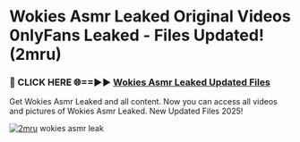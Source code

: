 # Wokies Asmr Leaked Original Videos 0nlyFans Leaked - Files Updated! (2mru)

<h3>🔴 CLICK HERE 🌐==►► <a href="https://tinyurl.com/ms9xzufz" rel="nofollow">Wokies Asmr Leaked Updated Files</a></h3>

Get Wokies Asmr Leaked and all content. Now you can access all videos and pictures of Wokies Asmr Leaked. New Updated Files 2025!

[![2mru](https://i.imgur.com/ppqm5kG.gif)](https://tinyurl.com/ms9xzufz)
wokies asmr leak